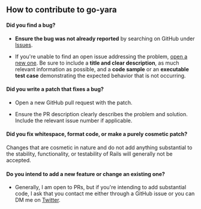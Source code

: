 ## How to contribute to go-yara

#### **Did you find a bug?**

* **Ensure the bug was not already reported** by searching on GitHub under [Issues](https://github.com/kgwinnup/go-yara/issues).

* If you're unable to find an open issue addressing the problem, [open a new one](https://github.com/kgwinnup/go-yara/issues/new). Be sure to include a **title and clear description**, as much relevant information as possible, and a **code sample** or an **executable test case** demonstrating the expected behavior that is not occurring.

#### **Did you write a patch that fixes a bug?**

* Open a new GitHub pull request with the patch.

* Ensure the PR description clearly describes the problem and solution. Include the relevant issue number if applicable.

#### **Did you fix whitespace, format code, or make a purely cosmetic patch?**

Changes that are cosmetic in nature and do not add anything substantial to the stability, functionality, or testability of Rails will generally not be accepted.

#### **Do you intend to add a new feature or change an existing one?**

* Generally, I am open to PRs, but if you're intending to add substantial code, I ask that you contact me either through a GitHub issue or you can DM me on [Twitter](https://twitter.com/switchp0rt).

